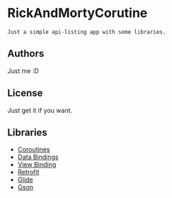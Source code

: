 # RickAndMortyCorutine
```
Just a simple api-listing app with some libraries.
```

## Authors

Just me :D

## License

Just get it if you want.

## Libraries

* [Coroutines](https://developer.android.com/kotlin/coroutines)
* [Data Bindings](https://developer.android.com/topic/libraries/data-binding)
* [View Binding](https://developer.android.com/topic/libraries/data-binding)
* [Retrofit](https://square.github.io/retrofit/)
* [Glide](https://github.com/bumptech/glide)
* [Gson](https://github.com/google/gson)
